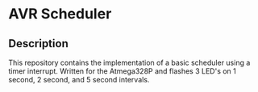 # AVR Scheduler #

## Description ##

This repository contains the implementation of a basic scheduler using a timer interrupt. Written for the Atmega328P and flashes 3 LED's on 1 second, 2 second, and 5 second intervals.